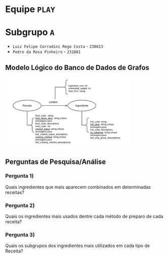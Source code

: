 # Equipe `PLAY`

# Subgrupo `A`

- `Luiz Felipe Corradini Rego Costa` - `230613`
- `Pedro da Rosa Pinheiro` - `231081`

## Modelo Lógico do Banco de Dados de Grafos

<img src="images/lab_atualizado.png" width="400px" height="auto">

## Perguntas de Pesquisa/Análise

### Pergunta 1)

Quais ingredientes que mais aparecem combinados em determinadas receitas?

### Pergunta 2)

Quais os ingredientes mais usados dentre cada método de preparo de cada receita?

### Pergunta 3)

Quais os subgrupos dos ingredientes mais utilizados em cada tipo de Receita?
